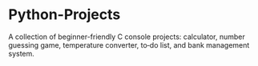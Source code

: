# Python-Projects
A collection of beginner-friendly C console projects: calculator, number guessing game, temperature converter, to‑do list, and bank management system.
